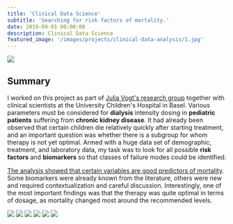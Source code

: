 ```yaml
---
title: 'Clinical Data Science'
subtitle: 'Searching for risk factors of mortality.'
date: 2019-09-01 00:00:00
description: Clinical Data Science
featured_image: '/images/projects/clinical-data-analysis/1.jpg'
---
```


![](/images/projects/clinical-data-analysis/1.jpg)

## Summary

I worked on this project as part of [Julia Vogt's research group](https://mds.inf.ethz.ch/team/detail/julia-vogt/) together with clinical scientists at the University Children's Hospital in Basel.
Various parameters must be considered for **dialysis** intensity dosing in **pediatric patients** suffering from **chronic kidney disease**. It had already been observed that certain children die relatively quickly after starting treatment, and an important question was whether there is a subgroup for whom therapy is not yet optimal. Armed with a huge data set of demographic, treatment, and laboratory data, my task was to look for all possible **risk factors** and **biomarkers** so that classes of failure modes could be identified.

[The analysis showed that certain variables are good predictors of mortality](https://academic.oup.com/ndt/article/36/3/519/5854486). Some biomarkers were already known from the literature, others were new and required contextualization and careful discussion. Interestingly, one of the most important findings was that the therapy was quite optimal in terms of dosage, as mortality changed most around the recommended levels.

<div class="gallery" data-columns="3">
	<img src="/images/projects/clinical-data-analysis/feature_importance.png">
	<img src="/images/projects/clinical-data-analysis/pdp_hist_joint.png">
	<img src="/images/projects/clinical-data-analysis/pdp_joint.png">
	<img src="/images/projects/clinical-data-analysis/correlations_app.png">
	<img src="/images/projects/clinical-data-analysis/dr_final_analysis_app.png">
	<img src="/images/projects/clinical-data-analysis/ROC_curve_app.png">
</div>

